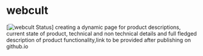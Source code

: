 # webcult
[![webcult Status](https://img.shields.io/badge/Awesome-GetCult-blueviolet.svg)]
creating a  dynamic page for product descriptions, current state of product, technical and non technical details and full fledged description of product functionality,link to be provided after publishing on github.io
